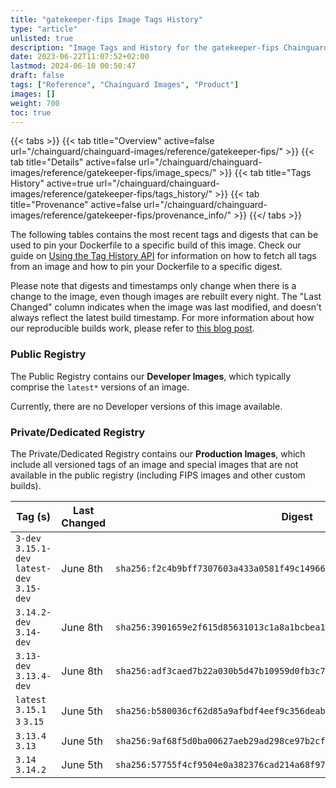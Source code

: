 ```yaml
---
title: "gatekeeper-fips Image Tags History"
type: "article"
unlisted: true
description: "Image Tags and History for the gatekeeper-fips Chainguard Image"
date: 2023-06-22T11:07:52+02:00
lastmod: 2024-06-10 00:50:47
draft: false
tags: ["Reference", "Chainguard Images", "Product"]
images: []
weight: 700
toc: true
---
```


{{< tabs >}}
{{< tab title="Overview" active=false url="/chainguard/chainguard-images/reference/gatekeeper-fips/" >}}
{{< tab title="Details" active=false url="/chainguard/chainguard-images/reference/gatekeeper-fips/image_specs/" >}}
{{< tab title="Tags History" active=true url="/chainguard/chainguard-images/reference/gatekeeper-fips/tags_history/" >}}
{{< tab title="Provenance" active=false url="/chainguard/chainguard-images/reference/gatekeeper-fips/provenance_info/" >}}
{{</ tabs >}}

The following tables contains the most recent tags and digests that can be used to pin your Dockerfile to a specific build of this image. Check our guide on [Using the Tag History API](/chainguard/chainguard-images/using-the-tag-history-api/) for information on how to fetch all tags from an image and how to pin your Dockerfile to a specific digest.

Please note that digests and timestamps only change when there is a change to the image, even though images are rebuilt every night. The "Last Changed" column indicates when the image was last modified, and doesn't always reflect the latest build timestamp. For more information about how our reproducible builds work, please refer to [this blog post](https://www.chainguard.dev/unchained/reproducing-chainguards-reproducible-image-builds).

### Public Registry
The Public Registry contains our **Developer Images**, which typically comprise the `latest*` versions of an image.

Currently, there are no Developer versions of this image available.

### Private/Dedicated Registry
The Private/Dedicated Registry contains our **Production Images**, which include all versioned tags of an image and special images that are not available in the public registry (including FIPS images and other custom builds).

| Tag (s)                                       | Last Changed | Digest                                                                    |
|-----------------------------------------------|--------------|---------------------------------------------------------------------------|
|  `3-dev` `3.15.1-dev` `latest-dev` `3.15-dev` | June 8th     | `sha256:f2c4b9bff7307603a433a0581f49c14966357692c5204bc5257906ae6dceb0a1` |
|  `3.14.2-dev` `3.14-dev`                      | June 8th     | `sha256:3901659e2f615d85631013c1a8a1bcbea15be0e490520a3cc3aa9e1f88646481` |
|  `3.13-dev` `3.13.4-dev`                      | June 8th     | `sha256:adf3caed7b22a030b5d47b10959d0fb3c72043e28aafb0a04ec7683e3abfd1ec` |
|  `latest` `3.15.1` `3` `3.15`                 | June 5th     | `sha256:b580036cf62d85a9afbdf4eef9c356deabbfe29548402d3ac04fb5df129823a7` |
|  `3.13.4` `3.13`                              | June 5th     | `sha256:9af68f5d0ba00627aeb29ad298ce97b2cf04f0afa98310b2428fe1f1b072738d` |
|  `3.14` `3.14.2`                              | June 5th     | `sha256:57755f4cf9504e0a382376cad214a68f97020c87ec81a7832b7cd48bcc73381b` |

